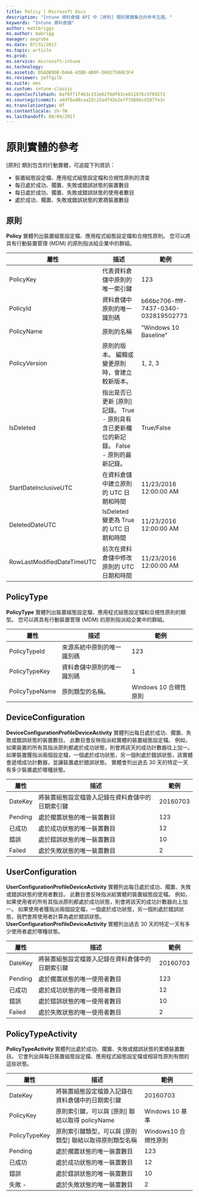 ```yaml
---
title: Policy | Microsoft Docs
description: "Intune 資料倉儲 API 中 [原則] 類別實體集合的參考主題。"
keywords: "Intune 資料倉儲"
author: mattbriggs
ms.author: mabrigg
manager: angrobe
ms.date: 07/31/2017
ms.topic: article
ms.prod: 
ms.service: microsoft-intune
ms.technology: 
ms.assetid: D5ADB9D8-D46A-43BD-AB0F-D6927508E3F4
ms.reviewer: jeffgilb
ms.suite: ems
ms.custom: intune-classic
ms.openlocfilehash: 6af0ff1f463c153e62f6df63ce811076c5f692f2
ms.sourcegitcommit: addf6a40caa22c22adfd2e2eff7d666cd1877e3c
ms.translationtype: HT
ms.contentlocale: zh-TW
ms.lasthandoff: 08/04/2017
---
```

# <a name="reference-for-policy-entities"></a>原則實體的參考

[原則] 類別包含的行動實體，可追蹤下列資訊：

  -  裝置組態設定檔、應用程式組態設定檔和合規性原則的清查  
  -  每日處於成功、擱置、失敗或錯誤狀態的裝置數目  
  -  每日處於成功、擱置、失敗或錯誤狀態的使用者數目  
  -  處於成功、擱置、失敗或錯誤狀態的累積裝置數目  

## <a name="policy"></a>原則

**Policy** 實體列出裝置組態設定檔、應用程式組態設定檔和合規性原則。 您可以將具有行動裝置管理 (MDM) 的原則指派給企業中的群組。

| 屬性  | 描述 | 範例 |
|---------|------------|--------|
| PolicyKey |代表資料倉儲中原則的唯一索引鍵 |123 |
| PolicyId |資料倉儲中原則的唯一識別碼 |b66bc706-ffff-7437-0340-032819502773 |
| PolicyName |原則的名稱 |"Windows 10 Baseline" |
| PolicyVersion |原則的版本。 編輯或變更原則時，會建立較新版本。 |1, 2, 3 |
| IsDeleted |指出是否已更新 [原則] 記錄。  True - 原則具有含已更新欄位的新記錄。 False - 原則的最新記錄。 |True/False |
| StartDateInclusiveUTC |在資料倉儲中建立原則的 UTC 日期和時間 |11/23/2016 12:00:00 AM |
| DeletedDateUTC |IsDeleted 變更為 True 的 UTC 日期和時間 |11/23/2016 12:00:00 AM |
| RowLastModifiedDateTimeUTC |前次在資料倉儲中修改原則的 UTC 日期和時間 |11/23/2016 12:00:00 AM |

## <a name="policytype"></a>PolicyType

**PolicyType** 實體列出裝置組態設定檔、應用程式組態設定檔和合規性原則的類型。 您可以將具有行動裝置管理 (MDM) 的原則指派給企業中的群組。

| 屬性  | 描述 | 範例 |
|---------|------------|--------|
| PolicyTypeId |來源系統中原則的唯一識別碼 |123 |
| PolicyTypeKey |資料倉儲中原則的唯一識別碼 |1 |
| PolicyTypeName |原則類型的名稱。 |Windows 10 合規性原則 |

## <a name="deviceconfiguration"></a>DeviceConfiguration

**DeviceConfigurationProfileDeviceActivity** 實體列出每日處於成功、擱置、失敗或錯誤狀態的裝置數目。 此數目會反映指派給實體的裝置組態設定檔。 例如，如果裝置的所有其指派原則都處於成功狀態，則會將該天的成功計數器往上加一。 如果裝置獲指派兩個設定檔，一個處於成功狀態，另一個則處於錯誤狀態，該實體會遞增成功計數器，並讓裝置處於錯誤狀態。 實體會列出過去 30 天的特定一天有多少裝置處於哪種狀態。

| 屬性  | 描述 | 範例 |
|---------|------------|--------|
| DateKey |將裝置組態設定檔簽入記錄在資料倉儲中的日期索引鍵 |20160703 |
| Pending |處於擱置狀態的唯一裝置數目 |123 |
| 已成功 |處於成功狀態的唯一裝置數目 |12 |
| 錯誤 |處於錯誤狀態的唯一裝置數目 |10 |
| Failed |處於失敗狀態的唯一裝置數目 |2 |

## <a name="userconfiguration"></a>UserConfiguration

**UserConfigurationProfileDeviceActivity** 實體列出每日處於成功、擱置、失敗或錯誤狀態的使用者數目。 此數目會反映指派給實體的裝置組態設定檔。 例如，如果使用者的所有其指派原則都處於成功狀態，則會將該天的成功計數器向上加一。 如果使用者獲指派兩個設定檔，一個處於成功狀態，另一個則處於錯誤狀態，我們會將使用者計算為處於錯誤狀態。  **UserConfigurationProfileDeviceActivity** 實體列出過去 30 天的特定一天有多少使用者處於哪種狀態。

| 屬性  | 描述 | 範例 |
|---------|------------|--------|
| DateKey |將裝置組態設定檔簽入記錄在資料倉儲中的日期索引鍵 |20160703 |
| Pending |處於擱置狀態的唯一使用者數目 |123 |
| 已成功 |處於成功狀態的唯一使用者數目 |12 |
| 錯誤 |處於錯誤狀態的唯一使用者數目 |10 |
| Failed |處於失敗狀態的唯一使用者數目 |2 |

## <a name="policytypeactivity"></a>PolicyTypeActivity

**PolicyTypeActivity** 實體列出處於成功、擱置、失敗或錯誤狀態的累積裝置數目。 它會列出與每日裝置組態設定檔、應用程式組態設定檔或相容性原則有關的這些狀態。

| 屬性  | 描述 | 範例 |
|---------|------------|--------|
| DateKey |將裝置組態設定檔簽入記錄在資料倉儲中的日期索引鍵 |20160703 |
| PolicyKey |原則索引鍵，可以與 [原則] 聯結以取得 policyName |Windows 10 基準 |
| PolicyTypeKey |原則索引鍵類型，可以與 [原則類型] 聯結以取得原則類型名稱 |Windows10 合規性原則 |
| Pending |處於擱置狀態的唯一裝置數目 |123 |
| 已成功 |處於成功狀態的唯一裝置數目 |12 |
| 錯誤 |處於錯誤狀態的唯一裝置數目 |10 |
| 失敗 - |處於失敗狀態的唯一裝置數目 |2 |